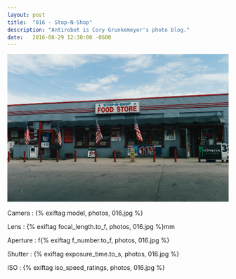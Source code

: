 ```yaml
---
layout: post
title:  "016 - Stop-N-Shop"
description: "Antirobot is Cory Grunkemeyer's photo blog."
date:   2016-08-29 12:30:00 -0600
---
```


![016 - Stop-N-Shop](/photos/016.jpg)

Camera
: {% exiftag model, photos, 016.jpg %}

Lens
: {% exiftag focal_length.to_f, photos, 016.jpg %}mm

Aperture
: f{% exiftag f_number.to_f, photos, 016.jpg %}

Shutter
: {% exiftag exposure_time.to_s, photos, 016.jpg %}

ISO
: {% exiftag iso_speed_ratings, photos, 016.jpg %}
